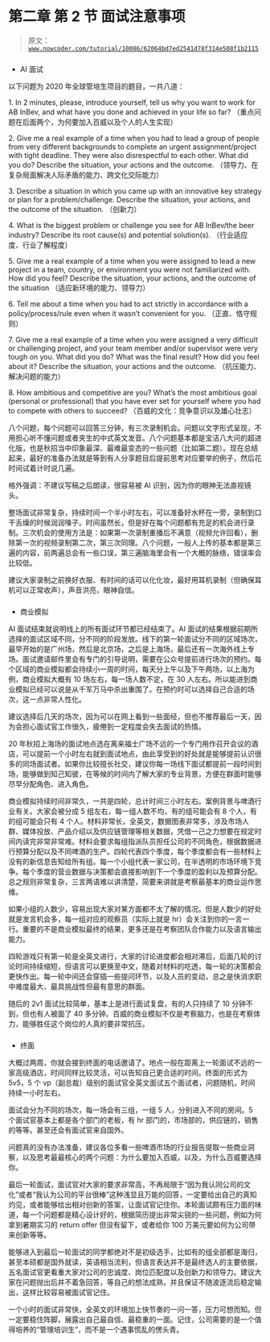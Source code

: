 # 第二章 第 2 节 面试注意事项

> 原文：[`www.nowcoder.com/tutorial/10086/62064bd7ed2541d78f314e508f1b2115`](https://www.nowcoder.com/tutorial/10086/62064bd7ed2541d78f314e508f1b2115)

### 

*   AI 面试

以下问题为 2020 年全球管培生项目的题目，一共八道：

1\. In 2 minutes, please, introduce yourself, tell us why you want to work for AB InBev, and what have you done and achieved in your life so far? （重点问题在后面两个，为何要加入百威以及个人的人生实现）

2\. Give me a real example of a time when you had to lead a group of people from very different backgrounds to complete an urgent assignment/project with tight deadline. They were also disrespectful to each other. What did you do? Describe the situation, your actions and the outcome. （领导力、在复杂局面解决人际矛盾的能力、跨文化交际能力）

3\. Describe a situation in which you came up with an innovative key strategy or plan for a problem/challenge. Describe the situation, your actions, and the outcome of the situation. （创新力）

4\. What is the biggest problem or challenge you see for AB InBev/the beer industry? Describe its root cause(s) and potential solution(s). （行业适应度、行业了解程度）

5\. Give me a real example of a time when you were assigned to lead a new project in a team, country, or environment you were not familiarized with. How did you feel? Describe the situation, your actions, and the outcome of the situation （适应新环境的能力、领导力）

6\. Tell me about a time when you had to act strictly in accordance with a policy/process/rule even when it wasn’t convenient for you. （正直、恪守规则）

7\. Give me a real example of a time when you were assigned a very difficult or challenging project, and your team member and/or supervisor were very tough on you. What did you do? What was the final result? How did you feel about it? Describe the situation, your actions and the outcome. （抗压能力、解决问题的能力）

8\. How ambitious and competitive are you? What’s the most ambitious goal (personal or professional) that you have ever set for yourself where you had to compete with others to succeed? （百威的文化：竞争意识以及雄心壮志）

八个问题，每个问题可以回答三分钟，有三次录制机会。问题以文字形式呈现，不用担心听不懂问题或者夹生的中式英文发音。八个问题基本都是宝洁八大问的超进化版，也是秋招当中印象最深、最难最变态的一些问题（比如第二题）。现在总结起来，最好的准备办法就是等到有人分享题目后提前思考对应要举的例子，然后花时间试着计时说几遍。

格外强调：不建议写稿之后朗读，很容易被 AI 识别，因为你的眼神无法直视镜头。

整场面试非常复杂，持续时间一个半小时左右，可以准备好水杯在一旁，录制到口干舌燥的时候润润嗓子。时间虽然长，但是好在每个问题都有充足的机会进行录制。三次机会的使用方法是：如果第一次录制重播后不满意（视频允许回看），删除第一次的视频录制第二次，第三次同理。八个问题，一般人上传的基本都是第三遍的内容，前两遍总会有一些口误，第三遍脑海里会有一个大概的脉络，错误率会比较低。

建议大家录制之前换好衣服、有时间的话可以化化妆，最好用耳机录制（但确保耳机可以正常收声），声音洪亮，眼神自信。

### 

*   商业模拟

AI 面试结束就说明线上的所有面试环节都已经结束了。AI 面试的结果根据前期所选择的面试区域不同，分不同的阶段发放。线下的第一轮面试分不同的区域场次，最早开始的是广州场，然后是北京场，之后是上海场，最后还有一次海外线上专场。面试邀请邮件里会有专门的引导说明，需要在公众号提前进行场次的预约。每个区域的商业模拟都会持续小一周的时间，每天分上午以及下午两场，以上海为例，商业模拟大概有 10 场左右，每一场人数不定，在 30 人左右。所以能进到商业模拟已经可以说是从千军万马中杀出重围了。在预约时可以选择自己合适的场次，这一点非常人性化。

建议选择后几天的场次，因为可以在网上看到一些面经，但也不推荐最后一天，因为会担心面试官工作很久，疲倦到一定程度会失去面试的热情。

20 年秋招上海场的面试地点选在离来福士广场不远的一个专门用作召开会议的酒店，可以提前一个小时左右就到面试地点，由此享受到的好处就是能够提前认识很多的同场面试者。如果你比较擅长社交，建议你每一场线下面试都提前一段时间到场，能够做到知己知彼，在等候的时间内了解大家的专业背景，方便在群面时能够尽早分配角色、进入角色。

商业模拟持续时间非常久，一共是四轮，总计时间三小时左右。案例背景与啤酒行业有关。大家会被分成 5 组左右，每一组人数不均，有的组可能会有 8 个人，有的组可能会只有 4 个人。材料非常长，全英文，数据图表非常多，涉及市场人群、媒体投放、产品介绍以及供应链管理等相关数据，凭借一己之力想要在规定时间内读完非常非常难。材料会要求每组指派队员担任公司的不同角色，根据数据进行预算分配以及不同啤酒的生产。四轮代表四个季度，每个季度都会有一些材料上没有的新信息告知给所有组。每一个小组代表一家公司，在半透明的市场环境下竞争。每个季度的营业数据与决策都会直接影响到下一个季度的盈利以及预算分配。总之规则非常复杂，三言两语难以讲清楚，简要来讲就是考察最基本的商业运作思维。

如果小组的人数少，容易出现大家对某方面都不太了解的情况。但是人数少的好处就是发言机会多，每一组对应的观察员（实际上就是 hr）会关注到你的一言一行。重要的不是商业模拟最终的结果，更多还是在考察团队合作能力以及语言输出能力。

四轮游戏只有第一轮是全英文进行，大家的讨论进度都会相对滞后，后面几轮的讨论时间持续缩短，但语言可以更换至中文，随着对材料的吃透，每一轮的决策都会更快作出。每一轮中间还会穿插一些提问环节，以及人员的变动，总之是快消求职中难度最大、最具挑战性但最有意思的群面。

随后的 2v1 面试比较简单，基本上是进行面试复盘，有的人只持续了 10 分钟不到，但也有人被面了 40 多分钟。百威的商业模拟不仅是考察脑力，也是在考察体力，能够胜任这个岗位的人真的要非常抗压。

### 

*   终面

 大概过两周，你就会接到终面的电话邀请了。地点一般在距离上一轮面试不远的一家高级酒店，时间同样比较灵活，可以告知自己更合适的时间。终面的形式为 5v5，5 个 vp（副总裁）级别的面试官全英文面试五个面试者，问题随机，时间持续一小时左右。

面试会分为不同的场次，每一场会有三组，一组 5 人，分别进入不同的房间。5 个面试官基本上都是各个部门的老板，有 hr 部门的，市场部的，供应链的，销售的等等。甚至还会有面试官来自国外。

问题真的没有办法准备，建议各位多看一些啤酒市场的行业报告提取一些商业洞察，以及思考最最核心的两个问题：为什么要加入百威，以及，为什么百威要选择你。

最后一轮面试，面试官对大家的要求非常高，不再局限于“因为我认同公司的文化”或者“我认为公司的平台很棒”这种浅显且万能的回答，一定要给出自己的真知灼见，或者能够给出相对创新的答案，让面试官记住你。本轮面试颇有压力面的味道，每一个问题都是精心设计好的，根据简历提出非常尖锐的一些问题，例如为何拿到暑期实习的 return offer 但没有留下，或者给你 100 万美元要如何为公司带来创新等等。

能够进入到最后一轮面试的同学都绝对不是初级选手，比如有的组全部都是海归，甚至本硕都是国外就读，英语相当流利，但语言表达并不是最终选人的主要依据，五名面试官更看重大家对公司的忠诚度、岗位匹配度以及创新力和领导力。建议大家在问题抛出后并不着急回答，等自己的想法成熟，并且保证不随波逐流后稳定输出，这样比较容易被面试官记住。

一个小时的面试非常快，全英文的环境加上快节奏的一问一答，压力可想而知。但一定要稳住阵脚，展露出自己最自信、最稳重的一面。记住，公司需要的是一个值得培养的“管理培训生”，而不是一个遇事慌乱的愣头青。